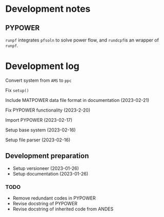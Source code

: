 # Development notes

## PYPOWER

``runpf`` integrates ``pfsoln`` to solve power flow, and ``rundcpf``is an wrapper of ``runpf``.

# Development log

Convert system from ``AMS`` to ``ppc``

Fix ``setup()``

Include MATPOWER data file format in documentation (2023-02-21)

Fix PYPOWER functionality (2023-2-20)

Import PYPOWER (2023-02-17)

Setup base system (2023-02-16)

Setup file parser (2023-02-16)

## Development preparation

- Setup versioneer (2023-01-26)
- Setup documentation (2023-01-26)

### TODO

- Remove redundant codes in PYPOWER
- Revise docstring of PYPOWER
- Revise docstring of inherited code from ANDES
